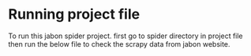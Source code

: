 # Running project file

To run this jabon spider project. first go to spider directory in project file then run the below file to check the scrapy data from jabon website.

``` scrapy crawl jabong
```